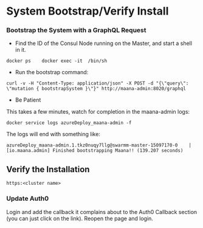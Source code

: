 # System Bootstrap/Verify Install

### Bootstrap the System with a GraphQL Request

* Find the ID of the Consul Node running on the Master, and start a shell in it.

`docker ps   
docker exec -it  /bin/sh`

* Run the bootstrap command:

```text
curl -v -H "Content-Type: application/json" -X POST -d "{\"query\": \"mutation { bootstrapSystem }\"}" http://maana-admin:8020/graphql
```

* Be Patient

This takes a few minutes, watch for completion in the maana-admin logs:

```text
docker service logs azureDeploy_maana-admin -f
```

The logs will end with something like:

```text
azureDeploy_maana-admin.1.tkz0nuqy7llg@swarmm-master-15097170-0    | [io.maana.admin] Finished bootstrapping Maana!! (139.207 seconds)
```

## Verify the Installation

```text
https:<cluster name>
```

### Update Auth0

Login and add the callback it complains about to the Auth0 Callback section \(you can just click on the link\).   Reopen the page and login.

